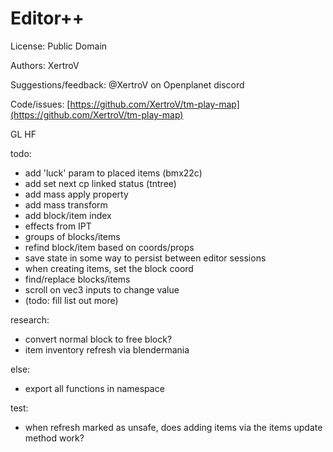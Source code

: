 # Editor++

License: Public Domain

Authors: XertroV

Suggestions/feedback: @XertroV on Openplanet discord

Code/issues: [https://github.com/XertroV/tm-play-map](https://github.com/XertroV/tm-play-map)

GL HF


todo:
- add 'luck' param to placed items (bmx22c)
- add set next cp linked status (tntree)
- add mass apply property
- add mass transform
- add block/item index
- effects from IPT
- groups of blocks/items
- refind block/item based on coords/props
- save state in some way to persist between editor sessions
- when creating items, set the block coord
- find/replace blocks/items
- scroll on vec3 inputs to change value
- (todo: fill list out more)

research:
- convert normal block to free block?
- item inventory refresh via blendermania

else:
- export all functions in namespace

test:
- when refresh marked as unsafe, does adding items via the items update method work?
